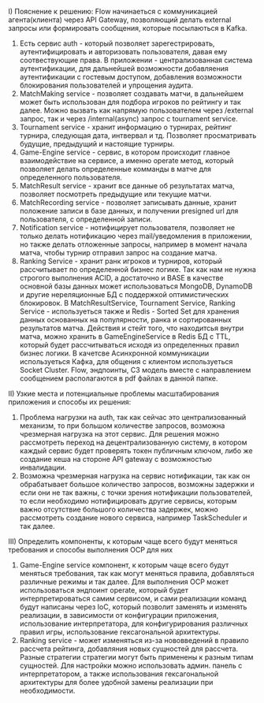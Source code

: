 I) Пояснение к решению: 
Flow начинаеться с коммуникацией агента(клиента) через API Gateway, позволяющий делать external запросы или формировать 
сообщения, которые посылаються в Kafka. 
1) Есть сервис auth - который позволяет зарегестрировать, аутентифицировать и авторизовать пользователя, давая ему соотвествующие права.
В приложении - централизованная система аутентификации, для дальнейшей возможности добавляения аутентификации с гостевым доступом, 
добавления возможности блокирования пользователей и упрощения аудита.
2) MatchMaking service - позволяет создавать матчи, в дальнейшем может быть использован для подбора игроков по рейтингу и так далее.
Можно вызвать как напрямую пользователем через /external запрос, так и через /internal(async) запрос c tournament service.
3) Tournament service - хранит информацию о турнирах, рейтинг турнира, следующая дата, интвервал и тд. Позволяет просматривать будущие, предыдущий 
   и настоящие турниры.
4) Game-Engine service - сервис, в котором происходит главное взаимодействие на сервисе, а именно operate метод, который позволяет делать 
определенные комманды в матче для определенного пользователя.
5) MatchResult service - хранит все данные об результатах матча, позволяет посмотреть предыдущие или текущие матчи. 
6) MatchRecording service - позволяет записывать данные, хранит положение записи в базе данных, и получении presigned url для пользователя, с 
   определенной записи.
7) Notification service - нотифицирует пользователя, позволяет не только делать нотификацию через mail/уведомления в приложении, но также делать 
отложенные запросы, например в момент начала матча, чтобы турнир отправил запрос на создание матча.
8) Ranking Service - хранит ранк игроков и турниров, который рассчитывает по определенной бизнес логике.
Так как нам не нужна строгого выполнения ACID, а достаточно и BASE в качестве основной базы данных может использоваться MongoDB, DynamoDB и другие 
   нереляционные БД с поддержкой оптимистических блокировок. В MatchResultService, Tournament Service, Ranking Service - используеться также и 
   Redis - Sorted Set для хранения данных основанных на популярности, ранка и сортированных результатов матча. Действия и стейт того, что 
   находитсья внутри матча, можно хранить в GameEngineService в Redis БД c TTL, который будет рассчитываться исходя из определенных правил бизнес 
   логики.
В качетсве Асинхронной коммуникации используеться Кафка, для общения с клиентом используеться Socket Cluster.
Flow, эндпоинты, C3 модель вместе с направлением сообщением располагаются в pdf файлах в данной папке.

II) Узкие места и потенциальные проблемы масштабирования приложения и способы их решения: 
1) Проблема нагрузки на auth, так как сейчас это централизованный механизм, то при большом количестве запросов, возможна чрезмерная нагрузка на 
   этот сервис. Для решения можно рассмотреть переход на децентрализованную систему, в котором каждый сервис будет проверять токен публичным 
   ключом, либо же создание кеша на стороне API gateway с возможностью инвалидации.
2) Возможна чрезмерная нагрузка на сервис нотификации, так как он обрабатывает большое количество запросов, возможны задержки и если они не так 
   важны, с точки зрения нотификации пользователей, то если необходимо нотифицировать другие сервисы, которым важно отсутствие большого количества 
   задержек, можно рассмотреть создание нового сервиса, например TaskScheduler и так далее.

III) Определить компоненты, к которым чаще всего будут меняться требования и способы выполнения OCP для них
1) Game-Engine service компонент, к которым чаще всего будут меняться требования, так как могут меняться правила, добавляться различные режимы и 
   так далее. Для выполнения OCP может использоваться эндпоинт operate, который будет интерпретироваться самим сервисом, и сами реализации команд 
   будут написаны через IoC, который позволит заменять и изменять реализации, в зависимости от конфигурации приложения, использование 
   интерпретатора, для конфигурирования различных правил игры, использование гексагональной архитектуры.
2) Ranking service - может изменяться из-за нововведений в правило рассчета рейтинга, добавляния новых сущностей для рассчета. Разные стратегии 
   стратегии могут быть применены к разным типам сущностей. Для настройки можно использовать админ. панель с интерпретатором, а также 
   использования гексагональной архитектуры для более удобной замены реализации при необходимости.
